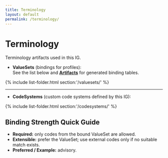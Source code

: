 ```yaml
---
title: Terminology
layout: default
permalink: /terminology/
---
```


# Terminology

Terminology artifacts used in this IG.

- **ValueSets** (bindings for profiles):  
  See the list below and **[Artifacts](artifacts.html)** for generated binding tables.

{% include list-folder.html section:'/valuesets/' %}

---

- **CodeSystems** (custom code systems defined by this IG):  

{% include list-folder.html section:'/codesystems/' %}

## Binding Strength Quick Guide

- **Required:** only codes from the bound ValueSet are allowed.  
- **Extensible:** prefer the ValueSet; use external codes only if no suitable match exists.  
- **Preferred / Example:** advisory.

